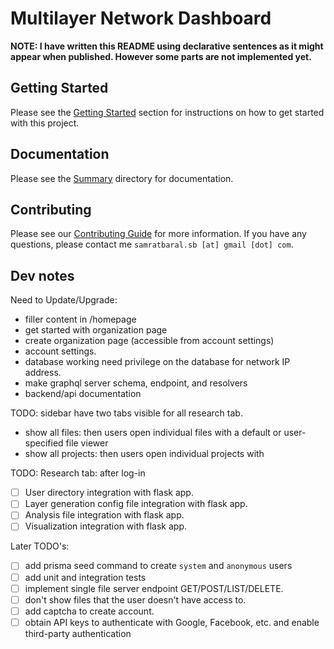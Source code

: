 # Multilayer Network Dashboard

**NOTE: I have written this README using declarative sentences as it might appear when published. However some parts are not implemented yet.**

## Getting Started

Please see the [Getting Started](/Documents/Documents-App/gettingstarted.md) section for instructions on how to get started with this project.

## Documentation

Please see the [Summary](/Documents/Documents-App/summary.md) directory for documentation.

## Contributing

Please see our [Contributing Guide](/CONTRIBUTING) for more information. If you have any questions, please contact me `samratbaral.sb [at] gmail [dot] com`.

## Dev notes

Need to Update/Upgrade:

- filler content in /homepage
- get started with organization page
- create organization page (accessible from account settings)
- account settings.
- database working need privilege on the database for network IP address.
- make graphql server schema, endpoint, and resolvers
- backend/api documentation

TODO: sidebar have two tabs visible for all research tab.

- show all files: then users open individual files with a default or user-specified file viewer
- show all projects: then users open individual projects with

TODO: Research tab: after log-in

- [ ] User directory integration with flask app.
- [ ] Layer generation config file integration with flask app.
- [ ] Analysis file integration with flask app.
- [ ] Visualization integration with flask app.

Later TODO's:

- [ ] add prisma seed command to create `system` and `anonymous` users
- [ ] add unit and integration tests
- [ ] implement single file server endpoint GET/POST/LIST/DELETE.
- [ ] don't show files that the user doesn't have access to.
- [ ] add captcha to create account.
- [ ] obtain API keys to authenticate with Google, Facebook, etc. and enable third-party authentication
